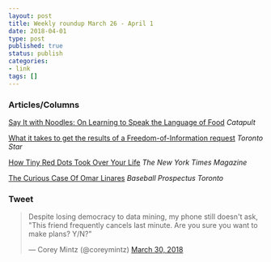 ```yaml
---
layout: post
title: Weekly roundup March 26 - April 1
date: 2018-04-01
type: post
published: true
status: publish
categories:
- link
tags: []
---
```


### Articles/Columns
[Say It with Noodles: On Learning to Speak the Language of Food](https://catapult.co/stories/say-it-with-noodles-a-comic-about-food-and-language "Say It with Noodles: On Learning to Speak the Language of Food. By Shing Yin Khor") *Catapult*

[What it takes to get the results of a Freedom-of-Information request](https://www.thestar.com/trust/2018/03/30/what-it-takes-to-get-the-results-of-a-freedom-of-information-request.html "What it takes to get the results of a Freedom-of-Information request. By Kenyon Wallace") *Toronto Star*

[How Tiny Red Dots Took Over Your Life](https://www.nytimes.com/2018/02/27/magazine/red-dots-badge-phones-notification.html "How Tiny Red Dots Took Over Your Life. By John Herrman") *The New York Times Magazine*

[The Curious Case Of Omar Linares](http://toronto.locals.baseballprospectus.com/2018/03/05/the-curious-case-of-omar-linares/ "The Curious Case Of Omar Linares. By Rachael Mcdaniel") *Baseball Prospectus Toronto*

### Tweet
<blockquote class="twitter-tweet" data-lang="en"><p lang="en" dir="ltr">Despite losing democracy to data mining, my phone still doesn&#39;t ask, &quot;This friend frequently cancels last minute. Are you sure you want to make plans? Y/N?&quot;</p>&mdash; Corey Mintz (@coreymintz) <a href="https://twitter.com/coreymintz/status/979687446416904193?ref_src=twsrc%5Etfw">March 30, 2018</a></blockquote> <script async src="https://platform.twitter.com/widgets.js" charset="utf-8"></script> 
